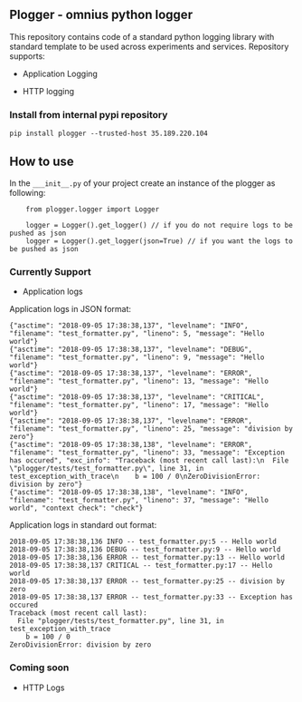 ## Plogger - omnius python logger

This repository contains code of a standard python logging library with standard template to be used across experiments and services.
Repository supports:

* Application Logging

* HTTP logging

### Install from internal pypi repository
```pip install plogger --trusted-host 35.189.220.104```

## How to use

In the ```___init__.py``` of your project create an instance of the plogger as following:
``` 
    from plogger.logger import Logger

    logger = Logger().get_logger() // if you do not require logs to be pushed as json
    logger = Logger().get_logger(json=True) // if you want the logs to be pushed as json
```


### Currently Support

* Application logs

Application logs in JSON format:
```
{"asctime": "2018-09-05 17:38:38,137", "levelname": "INFO", "filename": "test_formatter.py", "lineno": 5, "message": "Hello world"}
{"asctime": "2018-09-05 17:38:38,137", "levelname": "DEBUG", "filename": "test_formatter.py", "lineno": 9, "message": "Hello world"}
{"asctime": "2018-09-05 17:38:38,137", "levelname": "ERROR", "filename": "test_formatter.py", "lineno": 13, "message": "Hello world"}
{"asctime": "2018-09-05 17:38:38,137", "levelname": "CRITICAL", "filename": "test_formatter.py", "lineno": 17, "message": "Hello world"}
{"asctime": "2018-09-05 17:38:38,137", "levelname": "ERROR", "filename": "test_formatter.py", "lineno": 25, "message": "division by zero"}
{"asctime": "2018-09-05 17:38:38,138", "levelname": "ERROR", "filename": "test_formatter.py", "lineno": 33, "message": "Exception has occured", "exc_info": "Traceback (most recent call last):\n  File \"plogger/tests/test_formatter.py\", line 31, in test_exception_with_trace\n    b = 100 / 0\nZeroDivisionError: division by zero"}
{"asctime": "2018-09-05 17:38:38,138", "levelname": "INFO", "filename": "test_formatter.py", "lineno": 37, "message": "Hello world", "context check": "check"}
```

Application logs in standard out format:
```
2018-09-05 17:38:38,136 INFO -- test_formatter.py:5 -- Hello world
2018-09-05 17:38:38,136 DEBUG -- test_formatter.py:9 -- Hello world
2018-09-05 17:38:38,136 ERROR -- test_formatter.py:13 -- Hello world
2018-09-05 17:38:38,137 CRITICAL -- test_formatter.py:17 -- Hello world
2018-09-05 17:38:38,137 ERROR -- test_formatter.py:25 -- division by zero
2018-09-05 17:38:38,137 ERROR -- test_formatter.py:33 -- Exception has occured
Traceback (most recent call last):
  File "plogger/tests/test_formatter.py", line 31, in test_exception_with_trace
    b = 100 / 0
ZeroDivisionError: division by zero

```

### Coming soon

* HTTP Logs


